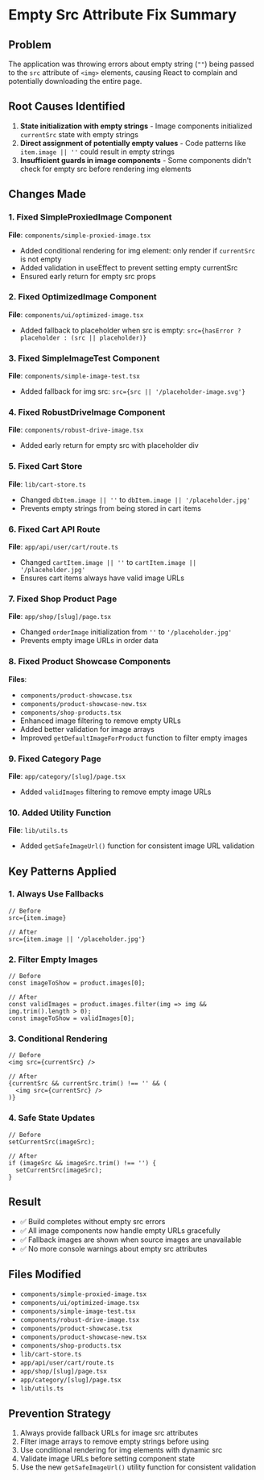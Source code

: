 # Empty Src Attribute Fix Summary

## Problem
The application was throwing errors about empty string (`""`) being passed to the `src` attribute of `<img>` elements, causing React to complain and potentially downloading the entire page.

## Root Causes Identified
1. **State initialization with empty strings** - Image components initialized `currentSrc` state with empty strings
2. **Direct assignment of potentially empty values** - Code patterns like `item.image || ''` could result in empty strings
3. **Insufficient guards in image components** - Some components didn't check for empty src before rendering img elements

## Changes Made

### 1. Fixed SimpleProxiedImage Component
**File**: `components/simple-proxied-image.tsx`
- Added conditional rendering for img element: only render if `currentSrc` is not empty
- Added validation in useEffect to prevent setting empty currentSrc
- Ensured early return for empty src props

### 2. Fixed OptimizedImage Component
**File**: `components/ui/optimized-image.tsx`
- Added fallback to placeholder when src is empty: `src={hasError ? placeholder : (src || placeholder)}`

### 3. Fixed SimpleImageTest Component
**File**: `components/simple-image-test.tsx`
- Added fallback for img src: `src={src || '/placeholder-image.svg'}`

### 4. Fixed RobustDriveImage Component
**File**: `components/robust-drive-image.tsx`
- Added early return for empty src with placeholder div

### 5. Fixed Cart Store
**File**: `lib/cart-store.ts`
- Changed `dbItem.image || ''` to `dbItem.image || '/placeholder.jpg'`
- Prevents empty strings from being stored in cart items

### 6. Fixed Cart API Route
**File**: `app/api/user/cart/route.ts`
- Changed `cartItem.image || ''` to `cartItem.image || '/placeholder.jpg'`
- Ensures cart items always have valid image URLs

### 7. Fixed Shop Product Page
**File**: `app/shop/[slug]/page.tsx`
- Changed `orderImage` initialization from `''` to `'/placeholder.jpg'`
- Prevents empty image URLs in order data

### 8. Fixed Product Showcase Components
**Files**: 
- `components/product-showcase.tsx`
- `components/product-showcase-new.tsx`
- `components/shop-products.tsx`
- Enhanced image filtering to remove empty URLs
- Added better validation for image arrays
- Improved `getDefaultImageForProduct` function to filter empty images

### 9. Fixed Category Page
**File**: `app/category/[slug]/page.tsx`
- Added `validImages` filtering to remove empty image URLs

### 10. Added Utility Function
**File**: `lib/utils.ts`
- Added `getSafeImageUrl()` function for consistent image URL validation

## Key Patterns Applied

### 1. Always Use Fallbacks
```tsx
// Before
src={item.image}

// After
src={item.image || '/placeholder.jpg'}
```

### 2. Filter Empty Images
```tsx
// Before
const imageToShow = product.images[0];

// After
const validImages = product.images.filter(img => img && img.trim().length > 0);
const imageToShow = validImages[0];
```

### 3. Conditional Rendering
```tsx
// Before
<img src={currentSrc} />

// After
{currentSrc && currentSrc.trim() !== '' && (
  <img src={currentSrc} />
)}
```

### 4. Safe State Updates
```tsx
// Before
setCurrentSrc(imageSrc);

// After
if (imageSrc && imageSrc.trim() !== '') {
  setCurrentSrc(imageSrc);
}
```

## Result
- ✅ Build completes without empty src errors
- ✅ All image components now handle empty URLs gracefully
- ✅ Fallback images are shown when source images are unavailable
- ✅ No more console warnings about empty src attributes

## Files Modified
- `components/simple-proxied-image.tsx`
- `components/ui/optimized-image.tsx`
- `components/simple-image-test.tsx`
- `components/robust-drive-image.tsx`
- `components/product-showcase.tsx`
- `components/product-showcase-new.tsx`
- `components/shop-products.tsx`
- `lib/cart-store.ts`
- `app/api/user/cart/route.ts`
- `app/shop/[slug]/page.tsx`
- `app/category/[slug]/page.tsx`
- `lib/utils.ts`

## Prevention Strategy
1. Always provide fallback URLs for image src attributes
2. Filter image arrays to remove empty strings before using
3. Use conditional rendering for img elements with dynamic src
4. Validate image URLs before setting component state
5. Use the new `getSafeImageUrl()` utility function for consistent validation
